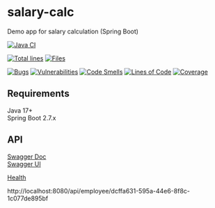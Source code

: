 # salary-calc
Demo app for salary calculation (Spring Boot)

[![Java CI](https://github.com/mfvanek/salary-calc/actions/workflows/tests.yml/badge.svg)](https://github.com/mfvanek/salary-calc/actions/workflows/tests.yml)

[![Total lines](https://tokei.rs/b1/github/mfvanek/salary-calc)](https://github.com/mfvanek/salary-calc)
[![Files](https://tokei.rs/b1/github/mfvanek/salary-calc?category=files)](https://github.com/mfvanek/salary-calc)

[![Bugs](https://sonarcloud.io/api/project_badges/measure?project=mfvanek_salary-calc&metric=bugs)](https://sonarcloud.io/summary/new_code?id=mfvanek_salary-calc)
[![Vulnerabilities](https://sonarcloud.io/api/project_badges/measure?project=mfvanek_salary-calc&metric=vulnerabilities)](https://sonarcloud.io/summary/new_code?id=mfvanek_salary-calc)
[![Code Smells](https://sonarcloud.io/api/project_badges/measure?project=mfvanek_salary-calc&metric=code_smells)](https://sonarcloud.io/summary/new_code?id=mfvanek_salary-calc)
[![Lines of Code](https://sonarcloud.io/api/project_badges/measure?project=mfvanek_salary-calc&metric=ncloc)](https://sonarcloud.io/summary/new_code?id=mfvanek_salary-calc)
[![Coverage](https://sonarcloud.io/api/project_badges/measure?project=mfvanek_salary-calc&metric=coverage)](https://sonarcloud.io/summary/new_code?id=mfvanek_salary-calc)

## Requirements
Java 17+  
Spring Boot 2.7.x

## API
[Swagger Doc](http://localhost:8090/v3/api-docs)  
[Swagger UI](http://localhost:8090/actuator/swagger-ui)

[Health](http://localhost:8090/actuator/health)

http://localhost:8080/api/employee/dcffa631-595a-44e6-8f8c-1c077de895bf
